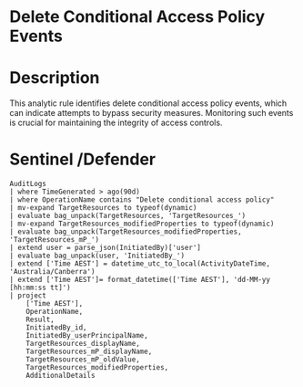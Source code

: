 # Delete Conditional Access Policy Events

# Description
This analytic rule identifies delete conditional access policy events, which can indicate attempts to bypass security measures. Monitoring such events is crucial for maintaining the integrity of access controls.

# Sentinel /Defender
```kql
AuditLogs
| where TimeGenerated > ago(90d)
| where OperationName contains "Delete conditional access policy"
| mv-expand TargetResources to typeof(dynamic)
| evaluate bag_unpack(TargetResources, 'TargetResources_')
| mv-expand TargetResources_modifiedProperties to typeof(dynamic)
| evaluate bag_unpack(TargetResources_modifiedProperties, 'TargetResources_mP_')
| extend user = parse_json(InitiatedBy)['user']
| evaluate bag_unpack(user, 'InitiatedBy_')
| extend ['Time AEST'] = datetime_utc_to_local(ActivityDateTime, 'Australia/Canberra')
| extend ['Time AEST']= format_datetime(['Time AEST'], 'dd-MM-yy [hh:mm:ss tt]')
| project
    ['Time AEST'],
    OperationName,
    Result,
    InitiatedBy_id,
    InitiatedBy_userPrincipalName,
    TargetResources_displayName,
    TargetResources_mP_displayName,
    TargetResources_mP_oldValue,
    TargetResources_modifiedProperties,
    AdditionalDetails
```
